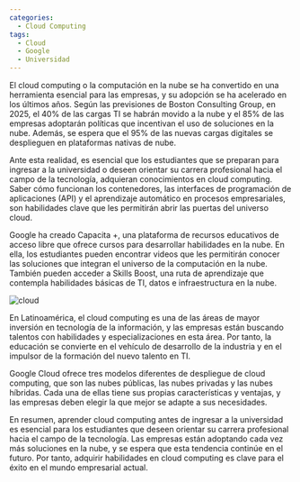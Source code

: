 ```yaml
---
categories: 
  - Cloud Computing
tags:
  - Cloud
  - Google
  - Universidad
---
```


El cloud computing o la computación en la nube se ha convertido en una herramienta esencial para las empresas, y su adopción se ha acelerado en los últimos años. Según las previsiones de Boston Consulting Group, en 2025, el 40% de las cargas TI se habrán movido a la nube y el 85% de las empresas adoptarán políticas que incentivan el uso de soluciones en la nube. Además, se espera que el 95% de las nuevas cargas digitales se desplieguen en plataformas nativas de nube.

Ante esta realidad, es esencial que los estudiantes que se preparan para ingresar a la universidad o deseen orientar su carrera profesional hacia el campo de la tecnología, adquieran conocimientos en cloud computing. Saber cómo funcionan los contenedores, las interfaces de programación de aplicaciones (API) y el aprendizaje automático en procesos empresariales, son habilidades clave que les permitirán abrir las puertas del universo cloud.

Google ha creado Capacita +, una plataforma de recursos educativos de acceso libre que ofrece cursos para desarrollar habilidades en la nube. En ella, los estudiantes pueden encontrar videos que les permitirán conocer las soluciones que integran el universo de la computación en la nube. También pueden acceder a Skills Boost, una ruta de aprendizaje que contempla habilidades básicas de TI, datos e infraestructura en la nube.

![cloud](https://upload.wikimedia.org/wikipedia/commons/thumb/f/ff/Cloud_computing-es.svg/800px-Cloud_computing-es.svg.png)

En Latinoamérica, el cloud computing es una de las áreas de mayor inversión en tecnología de la información, y las empresas están buscando talentos con habilidades y especializaciones en esta área. Por tanto, la educación se convierte en el vehículo de desarrollo de la industria y en el impulsor de la formación del nuevo talento en TI.

Google Cloud ofrece tres modelos diferentes de despliegue de cloud computing, que son las nubes públicas, las nubes privadas y las nubes híbridas. Cada una de ellas tiene sus propias características y ventajas, y las empresas deben elegir la que mejor se adapte a sus necesidades.

En resumen, aprender cloud computing antes de ingresar a la universidad es esencial para los estudiantes que deseen orientar su carrera profesional hacia el campo de la tecnología. Las empresas están adoptando cada vez más soluciones en la nube, y se espera que esta tendencia continúe en el futuro. Por tanto, adquirir habilidades en cloud computing es clave para el éxito en el mundo empresarial actual.
